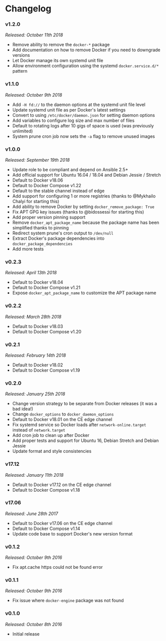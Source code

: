 # Changelog

### v1.2.0

*Released: October 11th 2018*

- Remove ability to remove the `docker-*` package
- Add documentation on how to remove Docker if you need to downgrade versions
- Let Docker manage its own systemd unit file
- Allow environment configuration using the systemd `docker.service.d/*` pattern

### v1.1.0

*Released: October 9th 2018*

- Add `-H fd://` to the daemon options at the systemd unit file level
- Update systemd unit file as per Docker's latest settings
- Convert to using `/etc/docker/daemon.json` for setting daemon options
- Add variables to configure log size and max number of files
- Default to rotating logs after 10 gigs of space is used (was previously unlimited)
- System prune cron job now sets the `-a` flag to remove unused images

### v1.0.0

*Released: September 19th 2018*

- Update role to be compliant and depend on Ansible 2.5+
- Add official support for Ubuntu 16.04 / 18.04 and Debian Jessie / Stretch
- Default to Docker v18.06
- Default to Docker Compose v1.22
- Default to the stable channel instead of edge
- Add support for configuring 1 or more registries (thanks to @Mykhailo Chalyi for starting this)
- Add ability to remove Docker by setting `docker_remove_package: True`
- Fix APT GPG key issues (thanks to @bidossessi for starting this)
- Add proper version pinning support
- Remove `docker_apt_package_name` because the package name has been simplified thanks to pinning
- Redirect system prune's cron output to `/dev/null`
- Extract Docker's package dependencies into `docker_package_dependencies`
- Add more tests

### v0.2.3

*Released: April 13th 2018*

- Default to Docker v18.04
- Default to Docker Compose v1.21
- Expose `docker_apt_package_name` to customize the APT package name

### v0.2.2

*Released: March 28th 2018*

- Default to Docker v18.03
- Default to Docker Compose v1.20

### v0.2.1

*Released: February 14th 2018*

- Default to Docker v18.02
- Default to Docker Compose v1.19

### v0.2.0

*Released: January 25th 2018*

- Change version strategy to be separate from Docker releases (it was a bad idea!)
- Change `docker_options` to `docker_daemon_options`
- Default to Docker v18.01 on the CE edge channel
- Fix systemd service so Docker loads after `network-online.target` instead of `network.target`
- Add cron job to clean up after Docker
- Add proper tests and support for Ubuntu 16, Debian Stretch and Debian Jessie
- Update format and style consistencies

### v17.12

*Released: January 11th 2018*

- Default to Docker v17.12 on the CE edge channel
- Default to Docker Compose v1.18

### v17.06

*Released: June 28th 2017*

- Default to Docker v17.06 on the CE edge channel
- Default to Docker Compose v1.14
- Update code base to support Docker's new version format

### v0.1.2

*Released: October 9th 2016*

- Fix apt.cache https could not be found error

### v0.1.1

*Released: October 9th 2016*

- Fix issue where `docker-engine` package was not found

### v0.1.0

*Released: October 8th 2016*

- Initial release
